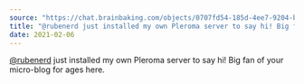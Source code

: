 ```yaml
---
source: "https://chat.brainbaking.com/objects/0707fd54-185d-4ee7-9204-be370d57663c"
title: "@rubenerd just installed my own Pleroma server to say hi! Big fan of your micro-blog for ages here."
date: 2021-02-06
---
```


<p><span class="h-card"><a class="u-url mention" data-user="A4fIbZoZ0HNJPHV4Vs" href="https://bsd.network/@rubenerd" rel="ugc">@<span>rubenerd</span></a></span> just installed my own Pleroma server to say hi! Big fan of your micro-blog for ages here.</p>
  